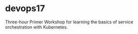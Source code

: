 # devops17
Three-hour Primer Workshop for learning the basics of service orchestration with Kubernetes.

